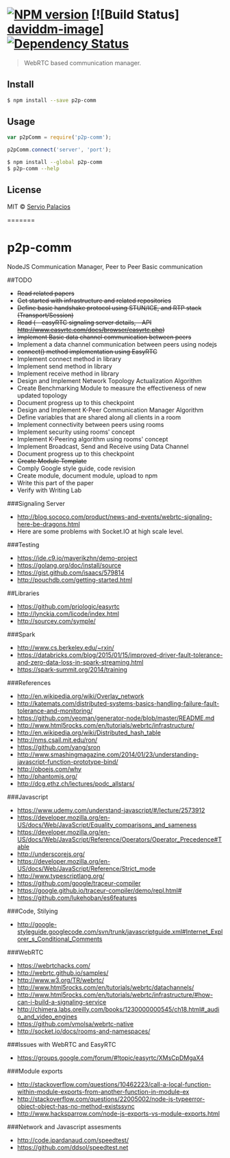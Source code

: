 #  [![NPM version][npm-image]][npm-url] [![Build Status] [daviddm-image]][![Dependency Status][daviddm-image]][daviddm-url]

> WebRTC based communication manager.


## Install

```sh
$ npm install --save p2p-comm
```


## Usage

```js
var p2pComm = require('p2p-comm');

p2pComm.connect('server', 'port');
```

```sh
$ npm install --global p2p-comm
$ p2p-comm --help
```



## License

MIT © [Servio Palacios](http://www.maverick-z.com)


[npm-image]: https://badge.fury.io/js/p2p-comm.svg
[npm-url]: https://npmjs.org/package/p2p-comm
[travis-image]: https://travis-ci.org/maverick-zhn/p2p-comm.svg?branch=master
[travis-url]: https://travis-ci.org/maverick-zhn/p2p-comm
[daviddm-image]: https://david-dm.org/maverick-zhn/p2p-comm.svg?theme=shields.io
[daviddm-url]: https://david-dm.org/maverick-zhn/p2p-comm
=======
# p2p-comm
NodeJS Communication Manager, Peer to Peer Basic communication

##TODO
* ~~Read related papers~~
* ~~Get started with infrastructure and related repositories~~
* ~~Define basic handshake protocol using STUN/ICE, and RTP stack (Transport/Session)~~
* ~~Read ( - easyRTC signaling server details, - API http://www.easyrtc.com/docs/browser/easyrtc.php)~~
* ~~Implement Basic data channel communication between peers~~
* Implement a data channel communication between peers using nodejs
* ~~connect() method implementation using EasyRTC~~
* Implement connect method in library
* Implement send method in library
* Implement receive method in library
* Design and Implement Network Topology Actualization Algorithm
* Create Benchmarking Module to measure the effectiveness of new updated topology
* Document progress up to this checkpoint
* Design and Implement K-Peer Communication Manager Algorithm
* Define variables that are shared along all clients in a room
* Implement connectivity between peers using rooms
* Implement security using rooms' concept
* Implement K-Peering algorithm using rooms' concept
* Implement Broadcast, Send and Receive using Data Channel
* Document progress up to this checkpoint
* ~~Create Module Template~~
* Comply Google style guide, code revision
* Create module, document module, upload to npm
* Write this part of the paper
* Verify with Writing Lab

###Signaling Server
* http://blog.sococo.com/product/news-and-events/webrtc-signaling-here-be-dragons.html
* Here are some problems with Socket.IO at high scale level.

###Testing
* https://ide.c9.io/maverikzhn/demo-project
* https://golang.org/doc/install/source
* https://gist.github.com/isaacs/579814
* http://pouchdb.com/getting-started.html
 
##Libraries
* https://github.com/priologic/easyrtc
* http://lynckia.com/licode/index.html
* http://sourcey.com/symple/

###Spark
* http://www.cs.berkeley.edu/~rxin/
* https://databricks.com/blog/2015/01/15/improved-driver-fault-tolerance-and-zero-data-loss-in-spark-streaming.html
* https://spark-summit.org/2014/training

###References
* http://en.wikipedia.org/wiki/Overlay_network
* http://katemats.com/distributed-systems-basics-handling-failure-fault-tolerance-and-monitoring/
* https://github.com/yeoman/generator-node/blob/master/README.md
* http://www.html5rocks.com/en/tutorials/webrtc/infrastructure/
* http://en.wikipedia.org/wiki/Distributed_hash_table
* http://nms.csail.mit.edu/ron/
* https://github.com/yang/sron
* http://www.smashingmagazine.com/2014/01/23/understanding-javascript-function-prototype-bind/
* http://oboejs.com/why
* http://phantomjs.org/
* http://dcg.ethz.ch/lectures/podc_allstars/

###Javascript
* https://www.udemy.com/understand-javascript/#/lecture/2573912
* https://developer.mozilla.org/en-US/docs/Web/JavaScript/Equality_comparisons_and_sameness
* https://developer.mozilla.org/en-US/docs/Web/JavaScript/Reference/Operators/Operator_Precedence#Table
* http://underscorejs.org/
* https://developer.mozilla.org/en-US/docs/Web/JavaScript/Reference/Strict_mode
* http://www.typescriptlang.org/
* https://github.com/google/traceur-compiler
* https://google.github.io/traceur-compiler/demo/repl.html#
* https://github.com/lukehoban/es6features

###Code, Stilying
* http://google-styleguide.googlecode.com/svn/trunk/javascriptguide.xml#Internet_Explorer_s_Conditional_Comments

###WebRTC
* https://webrtchacks.com/
* http://webrtc.github.io/samples/
* http://www.w3.org/TR/webrtc/
* http://www.html5rocks.com/en/tutorials/webrtc/datachannels/
* http://www.html5rocks.com/en/tutorials/webrtc/infrastructure/#how-can-i-build-a-signaling-service
* http://chimera.labs.oreilly.com/books/1230000000545/ch18.html#_audio_and_video_engines
* https://github.com/vmolsa/webrtc-native
* http://socket.io/docs/rooms-and-namespaces/

###Issues with WebRTC and EasyRTC
* https://groups.google.com/forum/#!topic/easyrtc/XMsCpDMgaX4

###Module exports
* http://stackoverflow.com/questions/10462223/call-a-local-function-within-module-exports-from-another-function-in-module-ex
* http://stackoverflow.com/questions/22005002/node-js-typeerror-object-object-has-no-method-existssync
* http://www.hacksparrow.com/node-js-exports-vs-module-exports.html

###Network and Javascript assesments
* http://code.jpardanaud.com/speedtest/
* https://github.com/ddsol/speedtest.net

